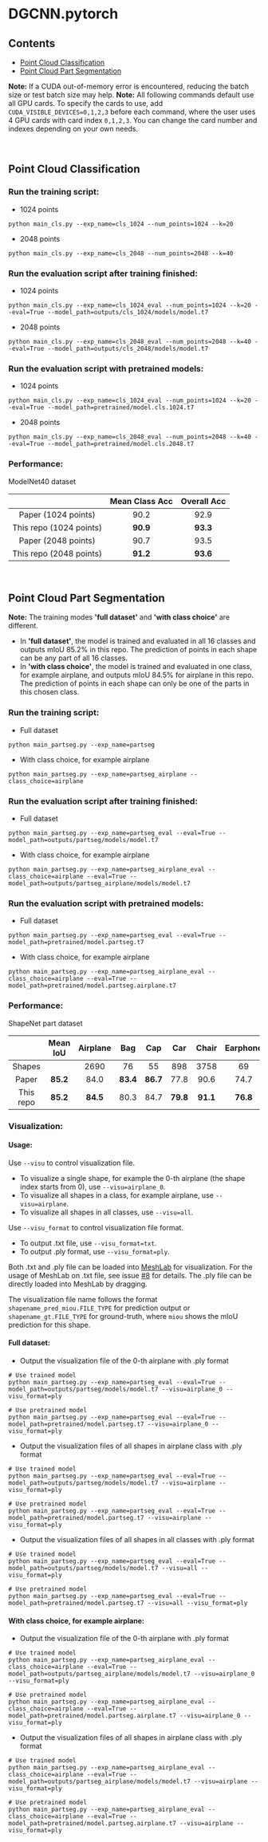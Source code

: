 # DGCNN.pytorch
## Contents
- [Point Cloud Classification](#point-cloud-classification)
- [Point Cloud Part Segmentation](#point-cloud-part-segmentation)

**Note:** If a CUDA out-of-memory error is encountered, reducing the batch size or test batch size may help.
**Note:** All following commands default use all GPU cards. To specify the cards to use, add `CUDA_VISIBLE_DEVICES=0,1,2,3` before each command, where the user uses 4 GPU cards with card index `0,1,2,3`. You can change the card number and indexes depending on your own needs.

&nbsp;
## Point Cloud Classification
### Run the training script:

- 1024 points

``` 
python main_cls.py --exp_name=cls_1024 --num_points=1024 --k=20 
```

- 2048 points

``` 
python main_cls.py --exp_name=cls_2048 --num_points=2048 --k=40 
```

### Run the evaluation script after training finished:

- 1024 points

``` 
python main_cls.py --exp_name=cls_1024_eval --num_points=1024 --k=20 --eval=True --model_path=outputs/cls_1024/models/model.t7
```

- 2048 points

``` 
python main_cls.py --exp_name=cls_2048_eval --num_points=2048 --k=40 --eval=True --model_path=outputs/cls_2048/models/model.t7
```

### Run the evaluation script with pretrained models:

- 1024 points

``` 
python main_cls.py --exp_name=cls_1024_eval --num_points=1024 --k=20 --eval=True --model_path=pretrained/model.cls.1024.t7
```

- 2048 points

``` 
python main_cls.py --exp_name=cls_2048_eval --num_points=2048 --k=40 --eval=True --model_path=pretrained/model.cls.2048.t7
```

### Performance:
ModelNet40 dataset

|  | Mean Class Acc | Overall Acc |
| :---: | :---: | :---: |
| Paper (1024 points) | 90.2 | 92.9 |
| This repo (1024 points) | **90.9** | **93.3** |
| Paper (2048 points) | 90.7 | 93.5 |
| This repo (2048 points) | **91.2** | **93.6** |

&nbsp;
## Point Cloud Part Segmentation
**Note:** The training modes **'full dataset'** and **'with class choice'** are different. 

- In **'full dataset'**, the model is trained and evaluated in all 16 classes and outputs mIoU 85.2% in this repo. The prediction of points in each shape can be any part of all 16 classes.
- In **'with class choice'**, the model is trained and evaluated in one class, for example airplane, and outputs mIoU 84.5% for airplane in this repo. The prediction of points in each shape can only be one of the parts in this chosen class.

### Run the training script:

- Full dataset

``` 
python main_partseg.py --exp_name=partseg 
```

- With class choice, for example airplane 

``` 
python main_partseg.py --exp_name=partseg_airplane --class_choice=airplane
```

### Run the evaluation script after training finished:

- Full dataset

```
python main_partseg.py --exp_name=partseg_eval --eval=True --model_path=outputs/partseg/models/model.t7
```

- With class choice, for example airplane 

```
python main_partseg.py --exp_name=partseg_airplane_eval --class_choice=airplane --eval=True --model_path=outputs/partseg_airplane/models/model.t7
```

### Run the evaluation script with pretrained models:

- Full dataset

``` 
python main_partseg.py --exp_name=partseg_eval --eval=True --model_path=pretrained/model.partseg.t7
```

- With class choice, for example airplane 

``` 
python main_partseg.py --exp_name=partseg_airplane_eval --class_choice=airplane --eval=True --model_path=pretrained/model.partseg.airplane.t7
```

### Performance:

ShapeNet part dataset

| | Mean IoU | Airplane | Bag | Cap | Car | Chair | Earphone | Guitar | Knife | Lamp | Laptop | Motor | Mug | Pistol | Rocket | Skateboard | Table
| :---: | :---: | :---: | :---: | :---: | :---: | :---: | :---: | :---: | :---: | :---: | :---: | :---: | :---: | :---: | :---: | :---: | :---: | 
| Shapes | | 2690 | 76 | 55 | 898 | 3758 | 69 | 787 | 392 | 1547 | 451 | 202 | 184 | 283 | 66 | 152 | 5271 | 
| Paper | **85.2** | 84.0 | **83.4** | **86.7** | 77.8 | 90.6 | 74.7 | 91.2 | **87.5** | 82.8 | **95.7** | 66.3 | **94.9** | 81.1 | **63.5** | 74.5 | 82.6 |
| This repo | **85.2** | **84.5** | 80.3 | 84.7 | **79.8** | **91.1** | **76.8** | **92.0** | 87.3 | **83.8** | **95.7** | **69.6** | 94.3 | **83.7** | 51.5 | **76.1** | **82.8** |

### Visualization:
#### Usage:

Use `--visu` to control visualization file. 

- To visualize a single shape, for example the 0-th airplane (the shape index starts from 0), use `--visu=airplane_0`. 
- To visualize all shapes in a class, for example airplane, use `--visu=airplane`. 
- To visualize all shapes in all classes, use `--visu=all`. 

Use `--visu_format` to control visualization file format. 

- To output .txt file, use `--visu_format=txt`. 
- To output .ply format, use `--visu_format=ply`. 

Both .txt and .ply file can be loaded into [MeshLab](https://www.meshlab.net) for visualization. For the usage of MeshLab on .txt file, see issue [#8](https://github.com/AnTao97/dgcnn.pytorch/issues/8) for details. The .ply file can be directly loaded into MeshLab by dragging.

The visualization file name follows the format `shapename_pred_miou.FILE_TYPE` for prediction output or `shapename_gt.FILE_TYPE` for ground-truth, where `miou` shows the mIoU prediction for this shape.

#### Full dataset:

- Output the visualization file of the 0-th airplane with .ply format

```
# Use trained model
python main_partseg.py --exp_name=partseg_eval --eval=True --model_path=outputs/partseg/models/model.t7 --visu=airplane_0 --visu_format=ply

# Use pretrained model
python main_partseg.py --exp_name=partseg_eval --eval=True --model_path=pretrained/model.partseg.t7 --visu=airplane_0 --visu_format=ply
```

- Output the visualization files of all shapes in airplane class with .ply format

```
# Use trained model
python main_partseg.py --exp_name=partseg_eval --eval=True --model_path=outputs/partseg/models/model.t7 --visu=airplane --visu_format=ply

# Use pretrained model
python main_partseg.py --exp_name=partseg_eval --eval=True --model_path=pretrained/model.partseg.t7 --visu=airplane --visu_format=ply
```

- Output the visualization files of all shapes in all classes with .ply format

```
# Use trained model
python main_partseg.py --exp_name=partseg_eval --eval=True --model_path=outputs/partseg/models/model.t7 --visu=all --visu_format=ply

# Use pretrained model
python main_partseg.py --exp_name=partseg_eval --eval=True --model_path=pretrained/model.partseg.t7 --visu=all --visu_format=ply
```

#### With class choice, for example airplane:

- Output the visualization file of the 0-th airplane with .ply format

```
# Use trained model
python main_partseg.py --exp_name=partseg_airplane_eval --class_choice=airplane --eval=True --model_path=outputs/partseg_airplane/models/model.t7 --visu=airplane_0 --visu_format=ply

# Use pretrained model
python main_partseg.py --exp_name=partseg_airplane_eval --class_choice=airplane --eval=True --model_path=pretrained/model.partseg.airplane.t7 --visu=airplane_0 --visu_format=ply
```

- Output the visualization files of all shapes in airplane class with .ply format

```
# Use trained model
python main_partseg.py --exp_name=partseg_airplane_eval --class_choice=airplane --eval=True --model_path=outputs/partseg_airplane/models/model.t7 --visu=airplane --visu_format=ply

# Use pretrained model
python main_partseg.py --exp_name=partseg_airplane_eval --class_choice=airplane --eval=True --model_path=pretrained/model.partseg.airplane.t7 --visu=airplane --visu_format=ply
